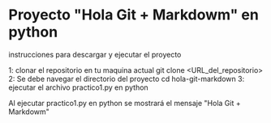 # Proyecto "Hola Git + Markdowm" en python

instrucciones para descargar y ejecutar el proyecto

1: clonar el repositorio en tu maquina actual
   git clone <URL_del_repositorio>
2: Se debe navegar el directorio del proyecto
   cd hola-git-markdown
3: ejecutar el archivo practico1.py en python

 Al ejecutar practico1.py en python se mostrará el mensaje "Hola Git + Markdowm"

